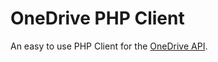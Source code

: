 OneDrive PHP Client
===================
An easy to use PHP Client for the [OneDrive API](https://dev.onedrive.com/).